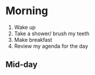# Morning
1. Wake up
2. Take a shower/ brush my teeth
3. Make breakfast
4. Review my agenda for the day
## Mid-day
